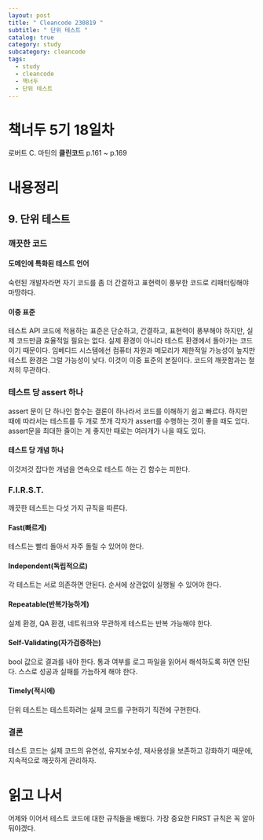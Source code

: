 ```yaml
---
layout: post
title: " Cleancode 230819 "
subtitle: " 단위 테스트 "
catalog: true
category: study
subcategory: cleancode
tags:
  - study
  - cleancode
  - 책너두
  - 단위 테스트
---
```


# 책너두 5기 18일차

로버트 C. 마틴의 **클린코드** p.161 ~ p.169

# 내용정리

## 9. 단위 테스트

### 깨끗한 코드

#### 도메인에 특화된 테스트 언어

숙련된 개발자라면 자기 코드를 좀 더 간결하고 표현력이 풍부한 코드로 리패터링해야 마땅하다.

#### 이중 표준

테스트 API 코드에 적용하는 표준은 단순하고, 간결하고, 표현력이 풍부해야 하지만, 실제 코드만큼 효율적일 필요는 없다. 실제 환경이 아니라 테스트 환경에서 돌아가는 코드이기 때문이다. 임베디드 시스템에선 컴퓨터 자원과 메모리가 제한적일 가능성이 높지만 테스트 환경은 그럴 가능성이 낮다. 이것이 이중 표준의 본질이다. 코드의 깨끗함과는 철저히 무관하다.

### 테스트 당 assert 하나

assert 문이 단 하나인 함수는 결론이 하나라서 코드를 이해하기 쉽고 빠르다. 하지만 때에 따라서는 테스트를 두 개로 쪼개 각자가 assert를 수행하는 것이 좋을 때도 있다. assert문을 최대한 줄이는 게 좋지만 때로는 여러개가 나을 때도 있다.

#### 테스트 당 개념 하나

이것저것 잡다한 개념을 연속으로 테스트 하는 긴 함수는 피한다.

### F.I.R.S.T.

깨끗한 테스트는 다섯 가지 규칙을 따른다.

#### Fast(빠르게)

테스트는 빨리 돌아서 자주 돌릴 수 있어야 한다.

#### Independent(독립적으로)

각 테스트는 서로 의존하면 안된다. 순서에 상관없이 실행될 수 있어야 한다.

#### Repeatable(반복가능하게)

실제 환경, QA 환경, 네트워크와 무관하게 테스트는 반복 가능해야 한다.

#### Self-Validating(자가검증하는)

bool 값으로 결과를 내야 한다. 통과 여부를 로그 파일을 읽어서 해석하도록 하면 안된다. 스스로 성공과 실패를 가늠하게 해야 한다.

#### Timely(적시에)

단위 테스트는 테스트하려는 실제 코드를 구현하기 직전에 구현한다.

### 결론

테스트 코드는 실제 코드의 유연성, 유지보수성, 재사용성을 보존하고 강화하기 때문에, 지속적으로 깨끗하게 관리하자.

# 읽고 나서

어제와 이어서 테스트 코드에 대한 규칙들을 배웠다. 가장 중요한 FIRST 규칙은 꼭 알아둬야겠다.

